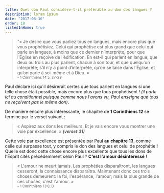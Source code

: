 ```yaml
---
title: Quel don Paul considère-t-il préférable au don des langues ?
description: loram ipsum
date: "2017-08-10"
order: 18
listedInHome: true
---
```


> "« Je désire que vous parliez tous en langues, mais encore plus que vous prophétisiez. Celui qui prophétise est plus grand que celui qui parle en langues, à moins que ce dernier n’interprète, pour que l’Église en reçoive de l’édification. En est-il qui parlent en langue, que deux ou trois au plus parlent, chacun à son tour, et que quelqu'un interprète; s’il n’y a point d’interprète, qu’on se taise dans l’Église, et qu’on parle à soi-même et à Dieu. » <br> <small>- 1 Corinthiens 14:5‭, ‬27-28</small>

Paul déclare ici qu'il désirerait certes que tous parlent en langues si une telle chose était possible, mais encore plus que tous prophétisent ! _(il parle ici au conditionnel puisque comme nous l'avons vu, Paul enseigne que tous ne reçoivent pas le même don)_.

De manière encore plus intéressante, le chapitre de **1 Corinthiens 12** se termine par le verset suivant :

> « Aspirez aux dons les meilleurs. Et je vais encore vous montrer une voie par excellence. » **_(verset 31)_**  

Cette voie par excellence est présentée par Paul **au chapitre 13**, comme celle qui surpasse tout, y compris le don des langues et celui de prophétie ! Quelle est donc cette chose encore plus excellente que tous les dons de l'Esprit cités précédemment selon Paul ? **C'est l'amour désintéressé !**

> « L'amour ne meurt jamais. Les prophéties disparaîtront, les langues cesseront, la connaissance disparaîtra. Maintenant donc ces trois choses demeurent: la foi, l'espérance, l'amour; mais la plus grande de ces choses, c'est l'amour. » <br> <small>- 1 Corinthiens 13:8,13</small>